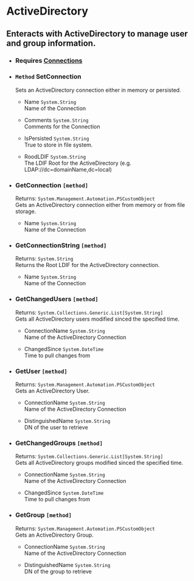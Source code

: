 # ActiveDirectory
## Enteracts with ActiveDirectory to manage user and group information.

- ### Requires [Connections](_Modules/Connections/README.md)  
- ### `Method` SetConnection
    Sets an ActiveDirectory connection either in memory or persisted.  
    - Name `System.String`  
        Name of the Connection

    - Comments `System.String`  
        Comments for the Connection

    - IsPersisted `System.String`  
        True to store in file system.

    - RoodLDIF `System.String`  
        The LDIF Root for the ActiveDirectory (e.g. LDAP://dc=domainName,dc=local)

- ### GetConnection `[method]`
    Returns: `System.Management.Automation.PSCustomObject`  
    Gets an ActiveDirectory connection either from memory or from file storage.  
    - Name `System.String`  
        Name of the Connection

- ### GetConnectionString `[method]`
    Returns: `System.String`  
    Returns the Root LDIF for the ActiveDirectory connection.  
    - Name `System.String`  
        Name of the Connection

- ### GetChangedUsers `[method]`
    Returns: `System.Collections.Generic.List[System.String]`  
    Gets all ActiveDirectory users modified sinced the specified time.  
    - ConnectionName `System.String`  
        Name of the ActiveDirectory Connection

    - ChangedSince `System.DateTime`  
        Time to pull changes from

- ### GetUser `[method]`
    Returns: `System.Management.Automation.PSCustomObject`  
    Gets an ActiveDirectory User.  
    - ConnectionName `System.String`  
        Name of the ActiveDirectory Connection

    - DistinguishedName `System.String`  
        DN of the user to retrieve

- ### GetChangedGroups `[method]`
    Returns: `System.Collections.Generic.List[System.String]`  
    Gets all ActiveDirectory groups modified sinced the specified time.  
    - ConnectionName `System.String`  
        Name of the ActiveDirectory Connection

    - ChangedSince `System.DateTime`  
        Time to pull changes from

- ### GetGroup `[method]`
    Returns: `System.Management.Automation.PSCustomObject`  
    Gets an ActiveDirectory Group.  
    - ConnectionName `System.String`  
        Name of the ActiveDirectory Connection

    - DistinguishedName `System.String`  
        DN of the group to retrieve

